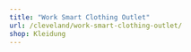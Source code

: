 ```yaml
---
title: "Work Smart Clothing Outlet"
url: /cleveland/work-smart-clothing-outlet/
shop: Kleidung
---
```

